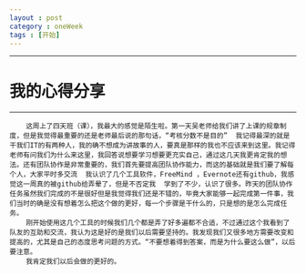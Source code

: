 ```yaml
---
layout : post
category : oneWeek
tags : [开始]
---
```


----
# 我的心得分享
----










        这周上了四天班（课），我最大的感觉是陌生啦。第一天吴老师给我们讲了上课的规章制度，但是我觉得最重要的还是老师最后说的那句话，“考核分数不是目的”  我记得最深的就是干我们IT的有两种人，我的确不想成为讲故事的人，要真是那样的我也不应该来到这里。我记得老师有问我们为什么来这里，我回答说想要学习想要更充实自己，通过这几天我更肯定我的想法。还有团队协作是非常重要的，我们首先要提高团队协作能力，而这的基础就是我们要了解每个人，大家平时多交流  我认识了几个工具软件，FreeMind ，Evernote还有github，我感觉这一周真的被github给弄晕了，但是不否定我  学到了不少，认识了很多。昨天的团队协作任务虽然我们完成的不是很好但是我觉得我们还是不错的，毕竟大家能够一起完成第一件事，我们当时的确是没有想着怎么把这个做的更好，每一个步骤是干什么的，只是想的是怎么完成任务。
        刚开始使用这几个工具的时候我们几个都是弄了好多遍都不合适，不过通过这个我看到了队友的互助和交流，我认为这是好的是我们以后需要坚持的。我发现我们又很多地方需要改变和提高的，尤其是自己的态度思考问题的方式。“不要想着得到答案，而是为什么要这么做”，以后要注意。
        我肯定我们以后会做的更好的。
